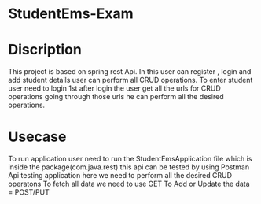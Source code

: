 # StudentEms-Exam


Discription
===========
This project is based on spring rest Api.
In this user can register , login and add student details 
user can perform all CRUD operations.
To enter student user need to login 1st after login the user get all the urls for CRUD operations 
going through those urls he can perform all the desired operations.

Usecase
=======

To run application user need to run the StudentEmsApplication file which is inside the package(com.java.rest)
this api can be tested by using Postman Api testing application here we need to perform all the desired CRUD operatons 
To fetch all data we need to use GET
To Add or Update the data = POST/PUT


